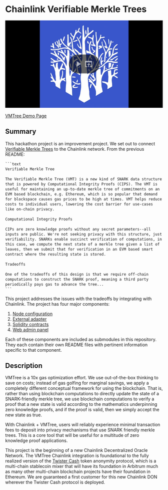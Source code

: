 # Chainlink Verifiable Merkle Trees
[![Chainlink Spring 2022 Hackathon Submission Video](https://github.com/vmtree/adapter/blob/main/images/youtube.png)](https://www.youtube.com/watch?v=FZeOU83Ktj8)

[VMTree Demo Page](https://vmtree.vercel.app/)

## Summary

This hackathon project is an improvement project. We set out to connect [Verifiable Merkle Trees](https://github.com/twister-vmt) to the Chainlink network. From the previous README:

    ```text
    Verifiable Merkle Tree

    The Verifiable Merkle Tree (VMT) is a new kind of SNARK data structure that is powered by Computational Integrity Proofs (CIPS). The VMT is useful for maintaining an up-to-date merkle tree of commitments on an EVM based blockchain, e.g. Ethereum, which is so popular that demand for blockspace causes gas prices to be high at times. VMT helps reduce costs to individual users, lowering the cost barrier for use-cases like on-chain privacy.

    Computational Integrity Proofs

    CIPs are zero knowledge proofs without any secret parameters--all inputs are public. We're not seeking privacy with this structure, just verifiability. SNARKs enable succinct verification of computations, in this case, we compute the next state of a merkle tree given a list of leaves, then we submit that for verification in an EVM based smart contract where the resulting state is stored.

    Tradeoffs

    One of the tradeoffs of this design is that we require off-chain computations to construct the SNARK proof, meaning a third party periodically pays gas to advance the tree...
    ```

This project addresses the issues with the tradeoffs by integrating with Chainlink. The project has four major components:

1. [Node configuration](./chainlink-node/)
2. [External adapter](./adapter/)
3. [Solidity contracts](./solidity/)
4. [Web admin panel](./app/)

Each of these components are included as submodules in this repository. They each contain their own README files with pertinent information specific to that component.

## Description 

VMTree is a 10x gas optimization effort. We use out-of-the-box thinking to save on costs; instead of gas golfing for marginal savings, we apply a completely different conceptual framework for using the blockchain. That is, rather than using blockchain computations to directly update the state of a SNARK-friendly merkle tree, we use blockchain computations to verify a proof that a new state is valid according to the mathematics underpinning zero knowledge proofs, and if the proof is valid, then we simply accept the new state as true.

With Chainlink + VMTree, users will reliably experience minimal transaction fees to deposit into privacy mechanisms that use SNARK friendly merkle trees. This is a core tool that will be useful for a multitude of zero knowledge proof applications.

This project is the beginning of a new Chainlink Decentralized Oracle Network. The VMTree Chainlink integration is foundational to the fully realized version of the [Twister Cash](https://twistercash.xyz/) token anonymity protocol, which is a multi-chain stablecoin mixer that will have its foundation in Arbitrum much as many other multi-chain blockchain projects have their foundation in Ethereum. We are guaranteed a first customer for this new Chainlink DON wherever the Twister Cash protocol is deployed.